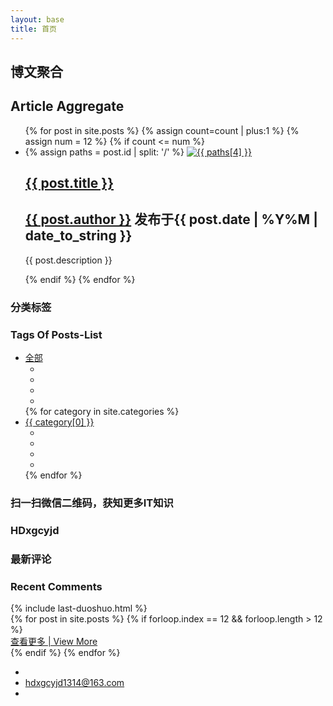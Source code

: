 ```yaml
---
layout: base
title: 首页
---
```

<!-- 基地介绍 -->
<nav class="introduce">
	<h1 class="clear-select">博文聚合</h1>
	<h1 class="clear-select">Article Aggregate</h1>
</nav>
<!-- 首页内容 -->

<section class="index-box clearfix">
	<!-- 不用在html 中添加li 每发表一篇博文就会自动添加一个li -->
	<ul id="post-list" >
	{% for post in site.posts %}
		{% assign count=count | plus:1 %}
		{% assign num = 12 %}
		{% if count <= num %}
		<li class="post-list-li">
			<div class="post-tag">
			<!-- post.id /Y/M/D/name -->
			{% assign paths = post.id | split: '/' %}
			 	<!-- tagpic要给对，图片裁切成 280*250 -->
			 	<!-- tagpic（带后缀名） -->
				<a href="{{ post.url }}" target="_blank">
					<img src="/assets/img/index/post-list-imgs/{{ post.tagpic }}" alt="{{ paths[4] }}">
				</a>
			</div>
			<div class="line"></div>
			<div class="post-tag-description">
				<h1 class="post-tag-title">
					<!-- 不同tag类型使用不同颜色 -->
					<a class="{{ post.category }}-title" href="{{ post.url }}" target="_blank">{{ post.title }}</a>
				</h1>
				<h2 class="post-tag-author-date">
					<span class="remark"><a href="javascript:;" class='{{ post.author }}' target="_blank">{{ post.author }}</a> 发布于{{ post.date | %Y%M | date_to_string }}</span>
				</h2>
				<div class="post-tag-short-line"></div>
				<p>{{ post.description }}</p>
			</div>
		</li>
		{% endif %}
	{% endfor %}
	</ul>
	<section id="page-sidebar">	
		<h1 class="page-sidebar-title clear-select">分类标签</h1>
		<h1 class="page-sidebar-title-en clear-select">Tags Of Posts-List</h1>
		<!-- 分类列表 点击获得所有的相关博文 -->
		<ul id="classify-list" class="clearfix">
			<li class="classify-lis clearfix">
				<a href="javascript:;">全部</a>
				<ul>
					<li></li>
					<li></li>
					<li></li>
					<li></li>
				</ul>
			</li>
			{% for category in site.categories %}
			<li class="classify-lis clearfix">
				<a href="javascript:;">{{ category[0] }}</a>
				<ul>
					<li></li>
					<li></li>
					<li></li>
					<li></li>
				</ul>
			</li>	
			{% endfor %}
		</ul>
		<div class="line"></div>
		<div id="base-Quick-Response">
			<div class="base-Quick-img"></div>
		</div>
		<h1 class="QR-introduce clear-select">扫一扫微信二维码，获知更多IT知识</h1>
		<h1 class="QR-id text-stress clear-select">HDxgcyjd</h1>
		<div class="line"></div>
		<h1 class="page-sidebar-title clear-select">最新评论</h1>
		<h1 class="page-sidebar-title-en clear-select">Recent Comments</h1>
		{% include last-duoshuo.html %}
		<div class="line"></div>
	</section>
	{% for post in site.posts %}
    {% if forloop.index == 12 && forloop.length > 12 %}
    <!-- Pagination links -->
        <div class="getmore">
            <a href="/post.html">查看更多 | View More</a>
        </div>
      {% endif %}
  {% endfor %}
</section>
<section id="map-title">
	<canvas id="path-text" width="1200" height="160"></canvas>
	<canvas id="content-us"></canvas>
</section>
<section class="block-line contenctUs-line">
	<div class="line"></div>
</section>
<section id="map" class="clear-select">
	<div id="allmap"></div>
	<div id="mark-map"></div>
	<div id="map-content">
		<ul id="map-content-list" class="clear-select">
			<li>
				<a href="https://github.com/xgcyjd2014" target="_blank">
					<i class="fa fa-github"></i>
				</a>
			</li>
			<li>
				<a href="javascript:;">
					<i class="fa fa-envelope-o"></i>
					<div class="directions">hdxgcyjd1314@163.com</div>
				</a>
			</li>
			<li>
				<a href="javascript:;">
					<i class="fa fa-phone"></i>
				</a>
				<!-- <div class="directions"></div> -->
			</li>
		</ul>
	</div>
</section>
<script src="/assets/js/easeljs-0.8.2.min.js"></script>
<script src="/assets/js/EasePack.min.js"></script>
<script src="/assets/js/TweenLite.min.js"></script>
<script src="/assets/js/requestAnimationFrame.js"></script>
<script src="/assets/js/text-pixel.js"></script>